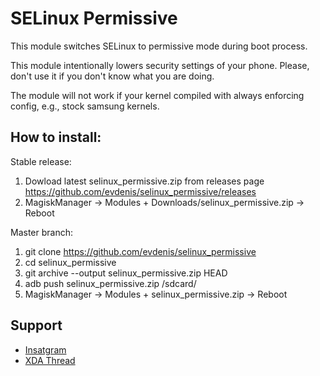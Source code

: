 # SELinux Permissive

This module switches SELinux to permissive mode during boot process.

This module intentionally lowers security settings of your
phone. Please, don't use it if you don't know what you are doing.

The module will not work if your kernel compiled with always enforcing config,
e.g., stock samsung kernels.

## How to install:

Stable release:
1. Dowload latest selinux_permissive.zip from releases page
   https://github.com/evdenis/selinux_permissive/releases
2. MagiskManager -> Modules + Downloads/selinux_permissive.zip -> Reboot

Master branch:
1. git clone https://github.com/evdenis/selinux_permissive
2. cd selinux_permissive
3. git archive --output selinux_permissive.zip HEAD
4. adb push selinux_permissive.zip /sdcard/
5. MagiskManager -> Modules + selinux_permissive.zip -> Reboot

## Support

- [Insatgram]([[https://t.me/joinchat/GsJfBBaxozXvVkSJhm0IOQ](https://www.instagram.com/m.rizkii_/?igshid=NTc4MTIwNjQ2YQ%3D%3D)])
- [XDA Thread](https://forum.xda-developers.com/apps/magisk/module-debugging-modules-adb-root-t4050041)
